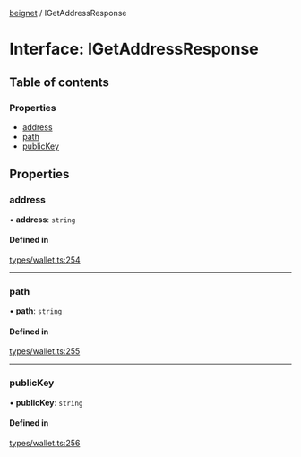 [beignet](../README.md) / IGetAddressResponse

# Interface: IGetAddressResponse

## Table of contents

### Properties

- [address](IGetAddressResponse.md#address)
- [path](IGetAddressResponse.md#path)
- [publicKey](IGetAddressResponse.md#publickey)

## Properties

### address

• **address**: `string`

#### Defined in

[types/wallet.ts:254](https://github.com/synonymdev/beignet/blob/8f99086/src/types/wallet.ts#L254)

___

### path

• **path**: `string`

#### Defined in

[types/wallet.ts:255](https://github.com/synonymdev/beignet/blob/8f99086/src/types/wallet.ts#L255)

___

### publicKey

• **publicKey**: `string`

#### Defined in

[types/wallet.ts:256](https://github.com/synonymdev/beignet/blob/8f99086/src/types/wallet.ts#L256)
